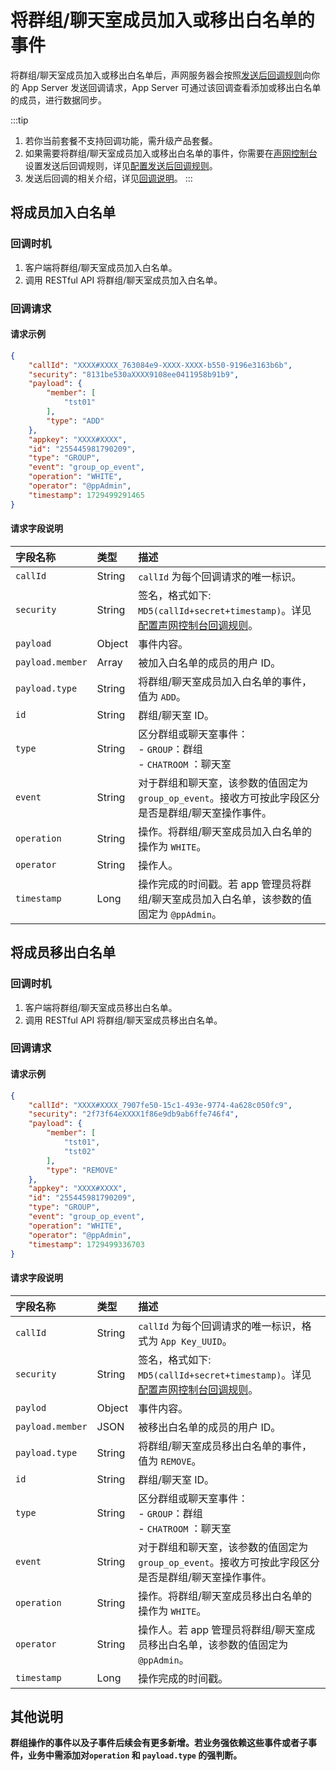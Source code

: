 # 将群组/聊天室成员加入或移出白名单的事件

将群组/聊天室成员加入或移出白名单后，声网服务器会按照[发送后回调规则](callback_postsending.html#发送后回调规则)向你的 App Server 发送回调请求，App Server 可通过该回调查看添加或移出白名单的成员，进行数据同步。

:::tip
1. 若你当前套餐不支持回调功能，需升级产品套餐。
2. 如果需要将群组/聊天室成员加入或移出白名单的事件，你需要在[声网控制台](https://console.shengwang.cn/overview)设置发送后回调规则，详见[配置发送后回调规则](callback_postsending.html#发送后回调规则)。
3. 发送后回调的相关介绍，详见[回调说明](/docs/sdk/server-side/callback_postsending.html)。
:::

## 将成员加入白名单

### 回调时机

1. 客户端将群组/聊天室成员加入白名单。
2. 调用 RESTful API 将群组/聊天室成员加入白名单。

### 回调请求

#### 请求示例

```json
{
	"callId": "XXXX#XXXX_763084e9-XXXX-XXXX-b550-9196e3163b6b",
	"security": "8131be530aXXXX9108ee0411958b91b9",
	"payload": {
		"member": [
			"tst01"
		],
		"type": "ADD"
	},
	"appkey": "XXXX#XXXX",
	"id": "255445981790209",
	"type": "GROUP",
	"event": "group_op_event",
	"operation": "WHITE",
	"operator": "@ppAdmin",
	"timestamp": 1729499291465
}
```

#### 请求字段说明

| 字段名称         | 类型   | 描述                                                         |
| :------------- | :----- | :----------------------------------------------------------- |
| `callId`       | String | `callId` 为每个回调请求的唯一标识。      |
| `security`     | String | 签名，格式如下: `MD5(callId+secret+timestamp)`。详见[配置声网控制台回调规则](callback_postsending.html#发送后回调规则)。|
| `payload`       | Object | 事件内容。                                                     |
| `payload.member` | Array   | 被加入白名单的成员的用户 ID。 | 
| `payload.type` | String | 将群组/聊天室成员加入白名单的事件，值为 `ADD`。                                    |
| `id`           | String | 群组/聊天室 ID。                                                |
| `type`         | String | 区分群组或聊天室事件：<br/> - `GROUP`：群组 <br/> - `CHATROOM` ：聊天室     |
| `event`        | String | 对于群组和聊天室，该参数的值固定为 `group_op_event`。接收方可按此字段区分是否是群组/聊天室操作事件。 |
| `operation`    | String | 操作。将群组/聊天室成员加入白名单的操作为 `WHITE`。 |
| `operator`     | String | 操作人。                                                       |
| `timestamp`    | Long   | 操作完成的时间戳。若 app 管理员将群组/聊天室成员加入白名单，该参数的值固定为 `@ppAdmin`。  |

## 将成员移出白名单

### 回调时机

1. 客户端将群组/聊天室成员移出白名单。
2. 调用 RESTful API 将群组/聊天室成员移出白名单。

### 回调请求

#### 请求示例

```json
{
	"callId": "XXXX#XXXX_7907fe50-15c1-493e-9774-4a628c050fc9",
	"security": "2f73f64eXXXX1f86e9db9ab6ffe746f4",
	"payload": {
		"member": [
			"tst01",
			"tst02"
		],
		"type": "REMOVE"
	},
	"appkey": "XXXX#XXXX",
	"id": "255445981790209",
	"type": "GROUP",
	"event": "group_op_event",
	"operation": "WHITE",
	"operator": "@ppAdmin",
	"timestamp": 1729499336703
}
```

#### 请求字段说明

| 字段名称         | 类型   | 描述                                                         |
| :------------- | :----- | :----------------------------------------------------------- |
| `callId`       | String | `callId` 为每个回调请求的唯一标识，格式为 `App Key_UUID`。      |
| `security`     | String | 签名，格式如下: `MD5(callId+secret+timestamp)`。详见[配置声网控制台回调规则](callback_postsending.html#发送后回调规则)。|
| `paylod`       | Object | 事件内容。                                                     |
| `payload.member` | JSON   | 被移出白名单的成员的用户 ID。 | 
| `payload.type` | String | 将群组/聊天室成员移出白名单的事件，值为 `REMOVE`。          |
| `id`           | String | 群组/聊天室 ID。                                                |
| `type`         | String | 区分群组或聊天室事件：<br/> - `GROUP`：群组 <br/> - `CHATROOM` ：聊天室     |
| `event`        | String | 对于群组和聊天室，该参数的值固定为 `group_op_event`。接收方可按此字段区分是否是群组/聊天室操作事件。 |
| `operation`    | String | 操作。将群组/聊天室成员移出白名单的操作为 `WHITE`。 |
| `operator`     | String | 操作人。若 app 管理员将群组/聊天室成员移出白名单，该参数的值固定为 `@ppAdmin`。                                                       |
| `timestamp`    | Long   | 操作完成的时间戳。 |

## 其他说明

**群组操作的事件以及子事件后续会有更多新增。若业务强依赖这些事件或者子事件，业务中需添加对`operation` 和 `payload.type` 的强判断。**















